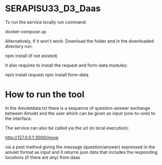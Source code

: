 # SERAPISU33_D3_Daas
 
To run the service locally run command:

docker-compose up

Alternatively, if it won't work:
Download the folder and in the downloaded directory run:

npm install  (if not existed)

It also requires to install the request and form-data modules:

npm install request
npm install form-data

# How to run the tool

In the Amuletdata.txt there is a sequence of question-answer exchange between 
Amulet and the user which can be given as input (one-to-one) to the interface.

The service can also be called via the url (in local execution):

http://127.0.0.1:3000/move

via a post method giving the message (question/answer) expressed in the amulet
format as input and it returns json data that includes the responding locutions
(if there are any) from daas


